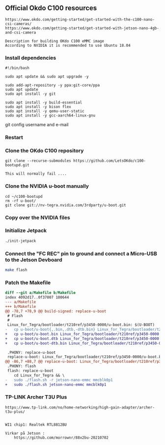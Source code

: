 ## Official Okdo C100 resources
```
https://www.okdo.com/getting-started/get-started-with-the-c100-nano-csi-cameras/
https://www.okdo.com/getting-started/get-started-with-jetson-nano-4gb-and-csi-camera
```
```
Description for building OKdo C100 eMMC image
According to NVIDIA it is recommended to use Ubuntu 18.04
```



### Install dependencies
```
#!/bin/bash

sudo apt update && sudo apt upgrade -y

sudo add-apt-repository -y ppa:git-core/ppa
sudo apt update
sudo apt install -y git

sudo apt install -y build-essential
sudo apt install -y bison flex
sudo apt install -y qemu-user-static
sudo apt install -y gcc-aarch64-linux-gnu
```

git config username and e-mail

### Restart

### Clone the OKdo C100 repository
```
git clone --recurse-submodules https://github.com/LetsOKdo/c100-bootupd.git

This will normally fail ....
```

### Clone the NVIDIA u-boot manually
```
cd ~/c100-bootupd
rm -rf u-boot/
git clone git://nv-tegra.nvidia.com/3rdparty/u-boot.git
```

### Copy over the NVIDIA files

### Initialize Jetpack
```bash
./init-jetpack
```

### Connect the "FC REC" pin to ground and connect a Micro-USB to the Jetson Devboard
```bash
make flash
```




### Patch the Makefile
```Diff
diff --git a/Makefile b/Makefile
index 4092d17..0f37007 100644
--- a/Makefile
+++ b/Makefile
@@ -78,7 +78,9 @@ build-signed: replace-u-boot
 # Flash
 #
 Linux_for_Tegra/bootloader/t210ref/p3450-0000/u-boot.bin: $(U-BOOT)
-	cp u-boot/u-boot{,.bin,.dtb,-dtb.bin} Linux_for_Tegra/bootloader/t210ref/p3450-0000
+	cp u-boot/u-boot.bin Linux_for_Tegra/bootloader/t210ref/p3450-0000
+	cp u-boot/u-boot.dtb Linux_for_Tegra/bootloader/t210ref/p3450-0000
+	cp u-boot/u-boot-dtb.bin Linux_for_Tegra/bootloader/t210ref/p3450-0000
 
 .PHONY: replace-u-boot
 replace-u-boot: Linux_for_Tegra/bootloader/t210ref/p3450-0000/u-boot.bin
@@ -86,7 +88,7 @@ replace-u-boot: Linux_for_Tegra/bootloader/t210ref/p3450-0000/u-boot.bin
 .PHONY: flash
 flash: replace-u-boot
 	cd Linux_for_Tegra && \
-	sudo ./flash.sh -r jetson-nano-emmc mmcblk0p1
+	sudo ./flash.sh jetson-nano-emmc mmcblk0p1
```


### TP-LINK Archer T3U Plus
```
https://www.tp-link.com/no/home-networking/high-gain-adapter/archer-t3u-plus/


WI1 chip1: Realtek RTL8812BU

Virkar på Jetson :
	https://github.com/morrownr/88x2bu-20210702
```
